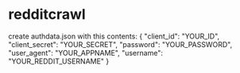 # redditcrawl

create authdata.json with this contents:
{
	"client_id": "YOUR_ID",
	"client_secret": "YOUR_SECRET",
	"password": "YOUR_PASSWORD",
	"user_agent": "YOUR_APPNAME",
	"username": "YOUR_REDDIT_USERNAME"
}
